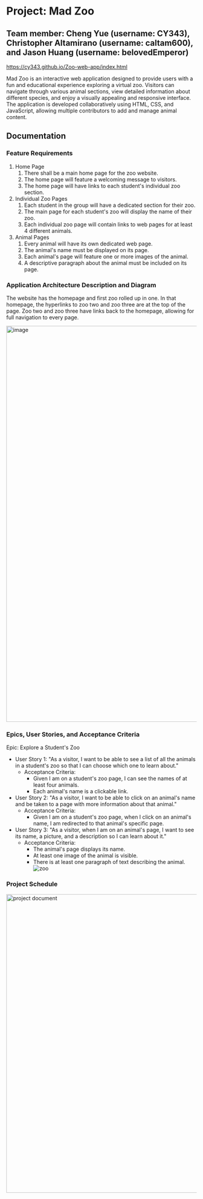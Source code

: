 # Project: Mad Zoo
## Team member: Cheng Yue (username: CY343), Christopher Altamirano (username: caltam600), and Jason Huang (username: belovedEmperor)

https://cy343.github.io/Zoo-web-app/index.html

Mad Zoo is an interactive web application designed to provide users with a fun and educational experience exploring a virtual zoo. Visitors can navigate through various animal sections, view detailed information about different species, and enjoy a visually appealing and responsive interface. The application is developed collaboratively using HTML, CSS, and JavaScript, allowing multiple contributors to add and manage animal content.

## Documentation
### Feature Requirements
1. Home Page
	1. There shall be a main home page for the zoo website.
	2. The home page will feature a welcoming message to visitors.
	3. The home page will have links to each student's individual zoo section.
2. Individual Zoo Pages
	1. Each student in the group will have a dedicated section for their zoo.
	2. The main page for each student's zoo will display the name of their zoo.
	3. Each individual zoo page will contain links to web pages for at least 4 different animals.
3. Animal Pages
	1. Every animal will have its own dedicated web page.
	2. The animal's name must be displayed on its page.
	3. Each animal's page will feature one or more images of the animal.
	4. A descriptive paragraph about the animal must be included on its page.


### Application Architecture Description and Diagram
The website has the homepage and first zoo rolled up in one.
In that homepage, the hyperlinks to zoo two and zoo three are at the top of the page.
Zoo two and zoo three have links back to the homepage, allowing for full navigation to every page.

<img width="897" height="1048" alt="image" src="https://github.com/user-attachments/assets/f1f9f67c-f5aa-40f8-8f03-4ca81f3ab46a" />

### Epics, User Stories, and Acceptance Criteria
Epic: Explore a Student's Zoo
- User Story 1: "As a visitor, I want to be able to see a list of all the animals in a student's zoo so that I can choose which one to learn about."
	- Acceptance Criteria:
		- Given I am on a student's zoo page, I can see the names of at least four animals.
		- Each animal's name is a clickable link.
- User Story 2: "As a visitor, I want to be able to click on an animal's name and be taken to a page with more information about that animal."
	- Acceptance Criteria:
		- Given I am on a student's zoo page, when I click on an animal's name, I am redirected to that animal's specific page.
- User Story 3: "As a visitor, when I am on an animal's page, I want to see its name, a picture, and a description so I can learn about it."
	- Acceptance Criteria:
		- The animal's page displays its name.
		- At least one image of the animal is visible.
		- There is at least one paragraph of text describing the animal.
![zoo](https://github.com/user-attachments/assets/746c8c85-0714-4697-91a3-fa51c211e4b3)

### Project Schedule
<img width="1295" height="790" alt="project document" src="https://github.com/user-attachments/assets/79104877-badd-44a7-87a5-afe4bc32c3a1" />
